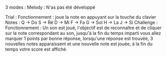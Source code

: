 3 modes :
Melody :
  N'as pas été développé
  
Trial :
  Fonctionnement : joue la note en appuyant sur la touche du clavier
  Notes :
    Q -> Do
    S -> Ré
    D -> Mi
    F -> Fa
    G -> Sol
    H -> La
    J -> Si
Challenge :
  Fonctionnement : Un son est joué, l'objectif est de reconnaître et de cliquer sur la note correspondant au son,
  jusqu'à la fin du temps imparti vous allez marquer 1 points par bonne réponse, lorsqu'une réponse est trouvée, 
  3 nouvelles notes apparaissent et une nouvelle note est jouée, à la fin du temps votre score est affiché.
